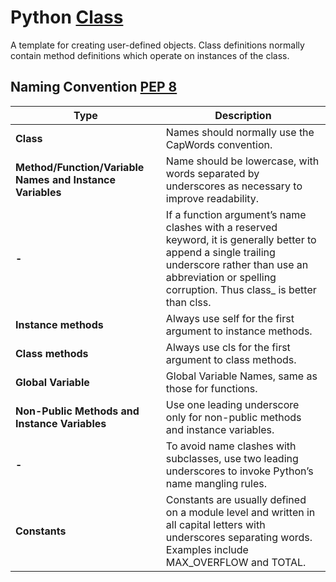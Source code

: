 # Python [Class](https://docs.python.org/3.11/glossary.html#term-class)

A template for creating user-defined objects. Class definitions normally contain method definitions which operate on instances of the class.

## Naming Convention [PEP 8](https://peps.python.org/pep-0008/#class-names)

Type | Description|
--- |--- |
**Class** | Names should normally use the CapWords convention.
**Method/Function/Variable Names and Instance Variables** | Name should be lowercase, with words separated by underscores as necessary to improve readability.
**-**| If a function argument’s name clashes with a reserved keyword, it is generally better to append a single trailing underscore rather than use an abbreviation or spelling corruption. Thus class_ is better than clss.
**Instance methods**| Always use self for the first argument to instance methods.
**Class methods**| Always use cls for the first argument to class methods.
**Global Variable**| Global Variable Names, same as those for functions.
**Non-Public Methods and Instance Variables**| Use one leading underscore only for non-public methods and instance variables.
**-**| To avoid name clashes with subclasses, use two leading underscores to invoke Python’s name mangling rules.
**Constants**| Constants are usually defined on a module level and written in all capital letters with underscores separating words. Examples include MAX_OVERFLOW and TOTAL.
